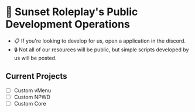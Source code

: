 # 🌆 Sunset Roleplay's Public Development Operations
- 📋&nbsp;If you're looking to develop for us, open a application in the discord.
- 🔒&nbsp;Not all of our resources will be public, but simple scripts developed by us will be posted.
## Current Projects
- [ ] Custom vMenu
- [ ] Custom NPWD 
- [ ] Custom Core
